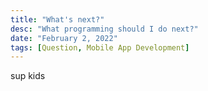 ```yaml
---
title: "What's next?"
desc: "What programming should I do next?"
date: "February 2, 2022"
tags: [Question, Mobile App Development]
---
```


sup kids
